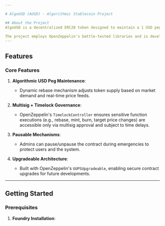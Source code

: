 ```yaml
---

# AlgoUSD (AUSD) - Algorithmic Stablecoin Project

## About the Project
AlgoUSD is a decentralized ERC20 token designed to maintain a 1 USD peg using algorithmic mechanisms such as rebase and elastic supply adjustments. This stablecoin benefits from cutting-edge security and governance features, including the **Multisig + Timelock Protection** framework for critical functions.

The project employs OpenZeppelin's battle-tested libraries and is developed with assistance from **Harvey**, an advanced AI agent created by **Neural Inverse**. Harvey specializes in AI-powered software development, facilitating automated and optimized programming workflows. Learn more about Harvey at [neuralinverse.com/harvey](https://neuralinverse.com/harvey).
---
```


## Features
### **Core Features**
1. **Algorithmic USD Peg Maintenance**:
   - Dynamic rebase mechanism adjusts token supply based on market demand and real-time price feeds.

2. **Multisig + Timelock Governance**:
   - OpenZeppelin's `TimelockController` ensures sensitive function executions (e.g., rebase, mint, burn, target price changes) are accessible only via multisig approval and subject to time delays.

3. **Pausable Mechanisms**:
   - Admins can pause/unpause the contract during emergencies to protect users and the system.

4. **Upgradeable Architecture**:
   - Built with OpenZeppelin's `UUPSUpgradeable`, enabling secure contract upgrades for future developments.
---

## Getting Started
### Prerequisites
1. **Foundry Installation**:
